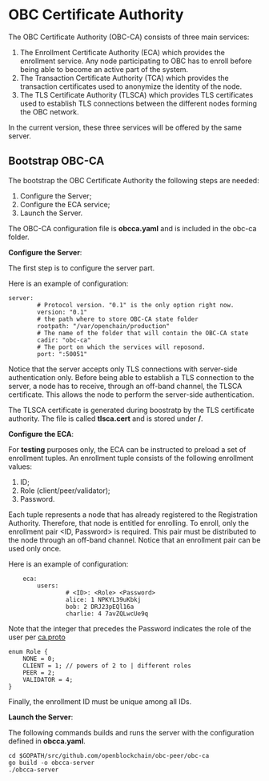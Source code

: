 # OBC Certificate Authority

The OBC Certificate Authority (OBC-CA) consists of three main services:

1. The Enrollment Certificate Authority (ECA) which provides the enrollment service. Any node participating to OBC 
has to enroll before being able to become an active part of the system. 
2. The Transaction Certificate Authority (TCA) which provides the transaction certificates used to anonymize the 
identity of the node.
3. The TLS Certificate Authority (TLSCA) which provides TLS certificates used to establish TLS connections between 
the different nodes forming the OBC network.

In the current version, these three services will be offered by the same server.

## Bootstrap OBC-CA

The bootstrap the OBC Certificate Authority the following steps are needed:

1. Configure the Server;
2. Configure the ECA service;
3. Launch the Server.

The OBC-CA configuration file is **obcca.yaml** and is included in the obc-ca folder. 


**Configure the Server**:

The first step is to configure the server part.

Here is an example of configuration:
```
server:
        # Protocol version. "0.1" is the only option right now.
        version: "0.1"
        # the path where to store OBC-CA state folder
        rootpath: "/var/openchain/production"
        # The name of the folder that will contain the OBC-CA state           
        cadir: "obc-ca"
        # The port on which the services will reposond.
        port: ":50051"
```

Notice that the server accepts only TLS connections with server-side authentication only.
Before being able to establish a TLS connection to the server, a node has to receive, through an off-band channel, the TLSCA certificate. This allows the node to perform the server-side authentication.

The TLSCA certificate is generated during boostratp by the TLS certificate authority. The file is called **tlsca.cert** and is stored under **<rootpath>/<cadir>**.

**Configure the ECA**: 

For **testing** purposes only, the ECA can be instructed to preload a set of enrollment tuples.
An enrollment tuple consists of the following enrollment values:

1. ID;
2. Role (client/peer/validator);
3. Password.

Each tuple represents a node that has already registered to the Registration Authority. Therefore, that node is 
entitled for enrolling. To enroll, only the enrollment pair <ID, Password> is required.  This pair must be distributed 
to the node through an off-band channel. 
Notice that an enrollment pair can be used only once.

Here is an example of configuration:

```
    eca:
        users:
                # <ID>: <Role> <Password>
                alice: 1 NPKYL39uKbkj
                bob: 2 DRJ23pEQl16a
                charlie: 4 7avZQLwcUe9q
```

Note that the integer that precedes the Password indicates the role of the user per  [ca.proto](https://github.com/angrbrd/obc-peer/blob/master/obc-ca/protos/ca.proto)

```
enum Role {
    NONE = 0;
    CLIENT = 1; // powers of 2 to | different roles
    PEER = 2;
    VALIDATOR = 4;
}
```

Finally, the enrollment ID must be unique among all IDs.

**Launch the Server**:

The following commands builds and runs the server with the configuration defined in **obcca.yaml**.

    cd $GOPATH/src/github.com/openblockchain/obc-peer/obc-ca
    go build -o obcca-server
    ./obcca-server

